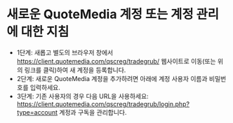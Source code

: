 # 새로운 QuoteMedia 계정 또는 계정 관리에 대한 지침
- 1단계: 새롭고 별도의 브라우저 창에서 https://client.quotemedia.com/qscreg/tradegrub/ 웹사이트로 이동(또는 위의 링크를 클릭)하여 새 계정을 등록합니다.
- 2단계: 새로운 QuoteMedia 계정을 추가하려면 아래에 계정 사용자 이름과 비밀번호를 입력하세요.
- 3단계: 기존 사용자의 경우 다음 URL을 사용하세요: https://client.quotemedia.com/qscreg/tradegrub/login.php?type=account 계정과 구독을 관리합니다.
